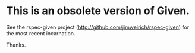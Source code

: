 # This is an obsolete version of Given.

See the rspec-given project (http://github.com/jimweirich/rspec-given) for the most recent incarnation.

Thanks.
